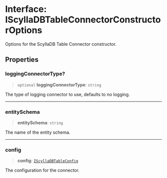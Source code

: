# Interface: IScyllaDBTableConnectorConstructorOptions

Options for the ScyllaDB Table Connector constructor.

## Properties

### loggingConnectorType?

> `optional` **loggingConnectorType**: `string`

The type of logging connector to use, defaults to no logging.

***

### entitySchema

> **entitySchema**: `string`

The name of the entity schema.

***

### config

> **config**: [`IScyllaDBTableConfig`](IScyllaDBTableConfig.md)

The configuration for the connector.
